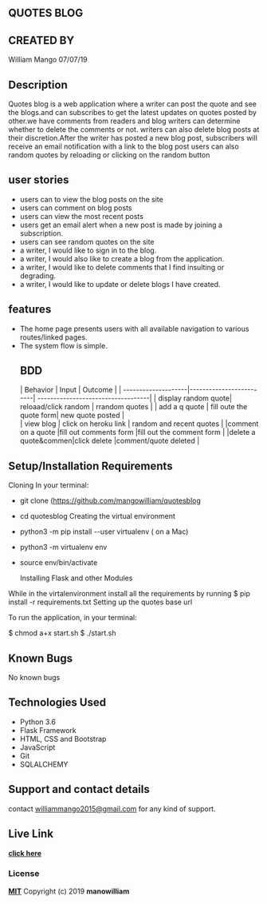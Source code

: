 ## QUOTES BLOG

## CREATED BY

 William Mango  07/07/19

## Description

Quotes blog is a web application where  a writer can post the quote and see the blogs.and can subscribes to get the latest updates on quotes posted by other.we have comments from readers and blog writers can determine whether to delete the comments or not. writers can also delete blog posts at their discretion.After the writer has posted a new blog post, subscribers will receive an email notification with a link to the blog post
users can also random quotes by reloading or clicking on the random button

## user stories

-   users can to view the blog posts on the site
-   users can comment on blog posts
-   users can view the most recent posts
-   users get an email alert when a new post is made by joining a subscription.
-   users can see random quotes on the site
-   a writer, I would like to sign in to the blog.
-   a writer, I would also like to create a blog from the application.
-   a writer, I would like to delete comments that I find insulting or degrading.
-   a writer, I would like to update or delete blogs I have created.

## features

-   The home page presents users with all available navigation to various routes/linked pages.
-   The system flow is simple.
    ## BDD
    | Behavior            | Input                   | Outcome                            |
    \| --------------------\|-------------------------\| -----------------------------------\|
    | display random quote| reloaad/click random    | rrandom quotes                     |
    | add  a q  quote     | fill oute the quote form| new quote posted                   |  
    | view blog           | click on heroku link    | random and recent quotes           |
    |comment on a quote   |fill out comments  form  |fill out the comment form           |
    |delete a quote&commen|click delete             |comment/quote deleted               |

## Setup/Installation Requirements

Cloning
In your terminal:

-   git clone (<https://github.com/mangowilliam/quotesblog>
-   cd quotesblog
    Creating the virtual environment

-   python3 -m pip install --user virtualenv ( on a Mac)
-   python3 -m virtualenv env
-   source env/bin/activate

    Installing Flask and other Modules

While in the virtalenvironment install all the requirements by running $ pip install -r requirements.txt
Setting up the quotes base url

To run the application, in your terminal:

  $ chmod a+x start.sh
  $ ./start.sh

## Known Bugs

No known bugs

## Technologies Used

-   Python 3.6
-   Flask Framework
-   HTML, CSS and Bootstrap
-   JavaScript
-   Git
-   SQLALCHEMY

## Support and contact details

contact williammango2015@gmail.com for any kind of support.

## Live Link

**[click here](https://github.com/mangowilliam/quotesblog)**

### License

**[MIT](https://opensource.org/licenses/MIT)**
Copyright (c) 2019 **manowilliam**
